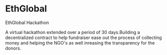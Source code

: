 # EthGlobal
EthGlobal Hackathon

A virtual hackathon extended over a period of 30 days.Building a decentralized contract to help fundraiser ease out the process of collecting money and helping the NGO's as well inreasing the transparency for the donors.
